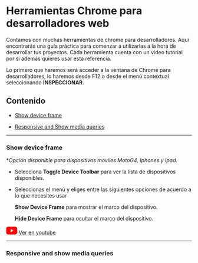 # Herramientas Chrome para desarrolladores web


Contamos con muchas herramientas de chrome para desarrolladores. Aquí encontrarás una guía práctica para comenzar a utilizarlas a la hora de desarrollar tus proyectos. Cada herramienta cuenta con un video tutorial por si además quieres usar esta referencia.  

Lo primero que haremos será acceder a la ventana de Chrome para desarrolladores, lo haremos desde F12 o desde el menú contextual seleccionando **INSPECCIONAR**.  


## Contenido

 - [Show device frame](#show_device_frame)

 - [Responsive and Show media queries](#responsive_media_queries)  
 

---
<a name="show_device_frame"></a>
### Show device frame  


\**Opción disponible para dispositivos móviles MotoG4, Iphones y Ipad.*  
  
 
- Selecciona **Toggle Device Toolbar** para ver la lista de dispositivos disponibles.

- Seleccionas el menú y eliges entre las siguientes opciones de acuerdo a lo que necesites usar 

   **Show Device Frame** para mostrar el marco del dispositivo.

   **Hide Device Frame** para ocultar el marco del dispositivo. 


 [![youtube logo](youtube_logo_30.png) Ver en youtube ](https://www.youtube.com/watch?v=VOIM00tvl3U) 


---
<a name="responsive_media_queries"></a>
### Responsive and show media queries 


